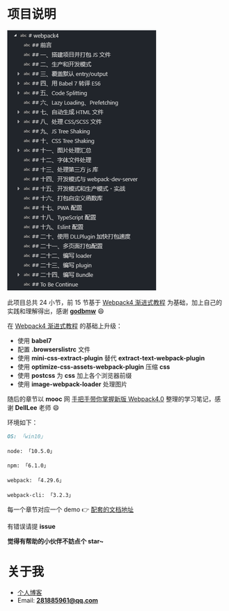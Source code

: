 # 项目说明

![](https://raw.githubusercontent.com/ITxiaohao/blog-img/master/img/webpack/20190411223602.png)

此项目总共 24 小节，前 15 节基于 [Webpack4 渐进式教程](https://godbmw.com/passages/2019-03-04-please-mark/) 为基础，加上自己的实践和理解得出，感谢 **[godbmw](https://godbmw.com/)** 😄

在 [Webpack4 渐进式教程](https://godbmw.com/passages/2018-07-29-webpack-demos-introduction/) 的基础上升级：

- 使用 **babel7**
- 配置 **.browserslistrc** 文件
- 使用 **mini-css-extract-plugin** 替代 **extract-text-webpack-plugin**
- 使用 **optimize-css-assets-webpack-plugin** 压缩 **css**
- 使用 **postcss** 为 **css** 加上各个浏览器前缀
- 使用 **image-webpack-loader** 处理图片

随后的章节以 **mooc** 网 [手把手带你掌握新版 Webpack4.0](https://coding.imooc.com/class/316.html) 整理的学习笔记，感谢 **DellLee** 老师 😄

环境如下：

```md
OS: 「win10」

node: 「10.5.0」

npm: 「6.1.0」

webpack: 「4.29.6」

webpack-cli: 「3.2.3」
```

每一个章节对应一个 demo 👉 [配套的文档地址](https://itxiaohao.github.io/blog/webpack/webpack4-first.html)

有错误请提 **issue**

**觉得有帮助的小伙伴不妨点个 star~**

# 关于我

- [个人博客](https://itxiaohao.github.io/)
- Email: **281885961@qq.com**
